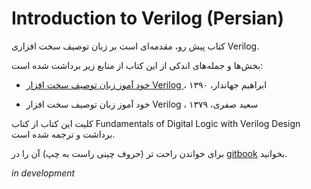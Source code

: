 # Introduction to Verilog \(Persian\)

کتاب پیش رو، مقدمه‌ای است بر زبان توصیف سخت افزاری Verilog.

بخش‌ها و جمله‌های اندکی از این کتاب از منابع زیر برداشت شده است:

* [خود آموز زبان توصیف سخت افزار Verilog ](/www.jahandar.ir/files/Verilog-Hardware-Description-Language.pdf)، ابراهیم جهاندار، ۱۳۹۰

* خود آموز زبان توصیف سخت افزار Verilog ، سعید صفری، ۱۳۷۹

کلیت این کتاب از کتاب Fundamentals of Digital Logic with Verilog Design برداشت و ترجمه شده است.

برای خواندن راحت تر (حروف چینی راست به چپ) آن را در [gitbook](https://www.gitbook.com/book/smbabapour/verilog) بخوانید.

_in development_

